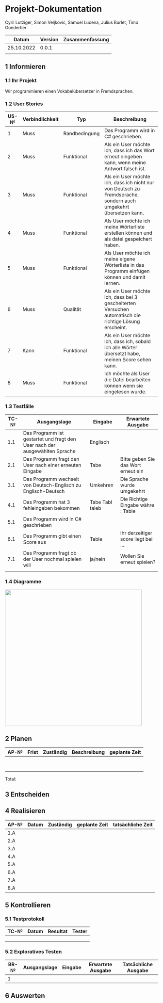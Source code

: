 
# Projekt-Dokumentation


Cyril Lutziger, Simon Veljkovic, Samuel Lucena, Julius Burlet, Timo Goedertier

| Datum | Version | Zusammenfassung                                              |
| ----- | ------- | ------------------------------------------------------------ |
| 25.10.2022      | 0.0.1        |                                                              |
|       |         |                                                              |

## 1 Informieren

### 1.1 Ihr Projekt

Wir programmieren einen Vokabelübersetzer in Fremdsprachen.

### 1.2 User Stories

| US-№ | Verbindlichkeit | Typ  | Beschreibung                       |
| ---- | --------------- | ---- | ---------------------------------- |
| 1    |  Muss               |Randbedingung   | Das Programm wird in C# geschrieben.|
| 2    |  Muss               |Funktional      | Als ein User möchte ich, dass ich das Wort erneut eingeben kann, wenn meine Antwort falsch ist. |     
| 3    |  Muss               |Funktional      | Als ein User möchte ich, dass ich nicht nur von Deutsch zu Fremdsprache, sondern auch umgekehrt übersetzen kann.|
|4|Muss|Funktional|Als User möchte ich meine Wörterliste erstellen können und als datei gespeichert haben.|
|5|Muss|Funktional|Als User möchte ich meine eigene Wörterliste in das Programm einfügen können und damit lernen.|
| 6   |  Muss               |Qualität        | Als ein User möchte ich, dass bei 3 gescheiterten Versuchen automatisch die richtige Lösung erscheint. |   
| 7    |  Kann               |Funktional      | Als ein User möchte ich, dass ich, sobald ich alle Wörter übersetzt habe, meinen Score sehen kann. |
|8|Muss|Funktional|Ich möchte als User die Datei bearbeiten können wenn sie eingelesen wurde.|

### 1.3 Testfälle

| TC-№ | Ausgangslage | Eingabe | Erwartete Ausgabe |
| ---- | ------------ | ------- | ----------------- |
| 1.1  | Das Programm ist gestartet und fragt den User nach der ausgewählten Sprache |Englisch |   |
| 2.1  | Das Programm fragt den User nach einer erneuten Eingabe | Tabe | Bitte geben Sie das Wort erneut ein |       
| 3.1  | Das Programm wechselt von Deutsch-Englisch zu Englisch-Deutsch| Umkehren | Die Sprache wurde umgekehrt |       
| 4.1  | Das Programm hat 3 fehleingaben bekommen | Tabe Tabl taleb  | Die Richtige Eingabe währe : Table   |
| 5.1  | Das Programm wird in C# geschrieben |         |                   |
| 6.1  | Das Programm gibt einen Score aus    | Table  | Ihr derzeitiger score liegt bei ....|
| 7.1  | Das Programm fragt ob der User nochmal spielen will   |  ja/nein  |  Wollen Sie erneut spielen?  |
|      |              |         |                   |


### 1.4 Diagramme
<img src="https://user-images.githubusercontent.com/110893288/199201748-bc23c79d-41f0-413a-9f05-a80301698ae5.png" width="450">




## 2 Planen

| AP-№ | Frist | Zuständig | Beschreibung | geplante Zeit |
| ---- | ----- | --------- | ------------ | ------------- |
|      |       |           |              |               |
|      |       |           |              |               |
|      |       |           |              |               |
|      |       |           |              |               |
|      |       |           |              |               |
|      |       |           |              |               |
|      |       |           |              |               |
|      |       |           |              |               |

Total: 


## 3 Entscheiden



## 4 Realisieren

| AP-№ | Datum | Zuständig | geplante Zeit | tatsächliche Zeit |
| ---- | ----- | --------- | ------------- | ----------------- |
| 1.A  |       |           |               |                   |
| 2.A  |       |           |               |                   |
| 3.A  |       |           |               |                   |
| 4.A  |       |           |               |                   |
| 5.A  |       |           |               |                   |
| 6.A  |       |           |               |                   |
| 7.A  |       |           |               |                   |
| 8.A  |       |           |               |                   |

## 5 Kontrollieren

### 5.1 Testprotokoll

|  TC-№ | Datum | Resultat | Tester |
| ----- | -------- | ------ | ------- |
|       |          |        |         |
|       |          |        |         |
|       |          |        |         |



### 5.2 Exploratives Testen

| BR-№ | Ausgangslage | Eingabe | Erwartete Ausgabe | Tatsächliche Ausgabe |
| ---- | ------------ | ------- | ----------------- | -------------------- |
| 1    |              |         |                   |                      |

## 6 Auswerten
